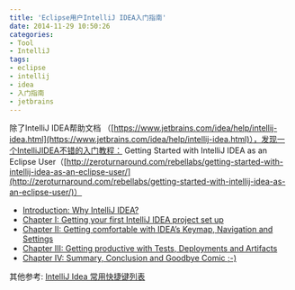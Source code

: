 ```yaml
---
title: 'Eclipse用户IntelliJ IDEA入门指南'
date: 2014-11-29 10:50:26
categories: 
- Tool
- IntelliJ
tags: 
- eclipse
- intellij
- idea
- 入门指南
- jetbrains
---
```

除了IntelliJ IDEA帮助文档 （[https://www.jetbrains.com/idea/help/intellij-idea.html](https://www.jetbrains.com/idea/help/intellij-idea.html)），发现一个IntelliJIDEA不错的入门教程： Getting Started with IntelliJ IDEA as an Eclipse User（[http://zeroturnaround.com/rebellabs/getting-started-with-intellij-idea-as-an-eclipse-user/](http://zeroturnaround.com/rebellabs/getting-started-with-intellij-idea-as-an-eclipse-user/)）
- [ Introduction: Why IntelliJ IDEA?](http://zeroturnaround.com/rebellabs/getting-started-with-intellij-idea-as-an-eclipse-user/)
- [ Chapter I: Getting your first IntelliJ IDEA project set up](http://zeroturnaround.com/rebellabs/getting-started-with-intellij-idea-as-an-eclipse-user/2/)
- [ Chapter II: Getting comfortable with IDEA’s Keymap, Navigation and Settings](http://zeroturnaround.com/rebellabs/getting-started-with-intellij-idea-as-an-eclipse-user/4/)
- [ Chapter III: Getting productive with Tests, Deployments and Artifacts](http://zeroturnaround.com/rebellabs/getting-started-with-intellij-idea-as-an-eclipse-user/11/)
- [ Chapter IV: Summary, Conclusion and Goodbye Comic ;-)](http://zeroturnaround.com/rebellabs/getting-started-with-intellij-idea-as-an-eclipse-user/12/)

其他参考:
[IntelliJ Idea 常用快捷键列表](http://blog.csdn.net/childhooders/article/details/4319679)
